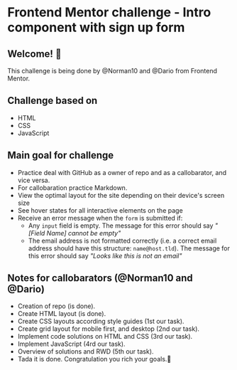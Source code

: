 # Frontend Mentor challenge - Intro component with sign up form

## Welcome! 👋

This challenge is being done by @Norman10 and @Dario from Frontend Mentor.

## Challenge based on

- HTML
- CSS
- JavaScript

## Main goal for challenge

- Practice deal with GitHub as a owner of repo and as a callobarator, and vice versa.
- For callobaration practice Markdown.
- View the optimal layout for the site depending on their device's screen size
- See hover states for all interactive elements on the page
- Receive an error message when the `form` is submitted if:
  - Any `input` field is empty. The message for this error should say *"[Field Name] cannot be empty"*
  - The email address is not formatted correctly (i.e. a correct email address should have this structure: `name@host.tld`). The message for this error should say *"Looks like this is not an email"*

## Notes for callobarators (@Norman10 and @Dario)

- Creation of repo (is done).
- Create HTML layout (is done).
- Create CSS layouts according style guides (1st our task).
- Create grid layout for mobile first, and desktop (2nd our task).
- Implement code solutions on HTML and CSS (3rd our task).
- Implement JavaScript (4rd our task).
- Overview of solutions and RWD (5th our task).
- Tada it is done. Congratulation you rich your goals.🎉